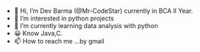 - 👋 Hi, I’m Dev Barma (@Mr-CodeStar) currently in BCA II Year.
- 👀 I’m interested in python projects 
- 🌱 I’m currently learning data analysis with python
- 😀 Know Java,C.
- 📫 How to reach me ...by gmail


<!---
Mr-CodeStar/Mr-CodeStar is a ✨ special ✨ repository because its `README.md` (this file) appears on your GitHub profile.
You can click the Preview link to take a look at your changes.
--->
